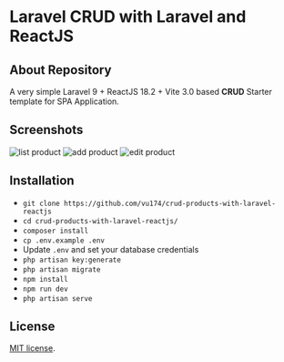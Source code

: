 # Laravel CRUD with Laravel and ReactJS
## About Repository
A very simple Laravel 9 + ReactJS 18.2 + Vite 3.0 based **CRUD** Starter template for SPA Application.
## Screenshots

![list product]('./screenshots/list.png')
![add product]('./screenshots/add.png')
![edit product]('./screenshots/edit.png')

## Installation

- `git clone https://github.com/vu174/crud-products-with-laravel-reactjs`
- `cd crud-products-with-laravel-reactjs/`
- `composer install`
- `cp .env.example .env`
- Update `.env` and set your database credentials
- `php artisan key:generate`
- `php artisan migrate`
- `npm install`
- `npm run dev`
- `php artisan serve`

## License

[MIT license](https://opensource.org/licenses/MIT).